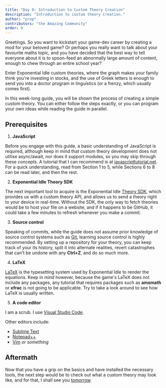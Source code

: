 ```yaml
---
title: "Day 0: Introduction to Custom Theory Creation"
description: "Introduction to custom theory creation."
author: "prop"
contributors: "the Amazing Community"
order: 0
---
```


Greetings. So you want to kickstart your game-dev career by creating a mod for your beloved game? Or perhaps you really want to talk about your favourite maths topic, and you have decided that the best way to tell everyone about it is to spoon-feed an abnormally large amount of content, enough to chew through an entire school year?

Enter Exponential Idle custom theories, where the graph makes your family think you're investing in stocks, and the use of Greek letters is enough to send you into a doctor program in linguistics (or a frenzy, which usually comes first).

In this week-long guide, you will be shown the process of creating a simple custom theory. You can either follow the steps exactly, or you can program your own ideas while reading the guide in parallel.

## Prerequisites

1. **JavaScript**

Before you engage with this guide, a basic understanding of JavaScript is required, although keep in mind that custom theory development does not utilise async/await, nor does it support modules, so you may skip through these concepts. A tutorial that I can recommend is at [javascripttutorial.net](https://www.javascripttutorial.net/). For a quick understanding, read from Section 1 to 5, while Sections 6 to 8 can be read later, and then the rest.

2. **Exponential Idle Theory SDK**

The next important tool to acquire is the Exponential Idle [Theory SDK](https://github.com/conicgames/theory-sdk), which provides us with a custom theory API, and allows us to send a theory right to your device in real-time. Without the SDK, the only way to fetch theories would be to host your file on a website, and if it happens to be GitHub, it could take a few minutes to refresh whenever you make a commit.

3. **Source control**

Speaking of commits, while the guide does not assume prior knowledge of source control systems such as [Git](https://git-scm.com/), learning source control is highly recommended. By setting up a repository for your theory, you can keep track of your its history, split it into alternate realities, revert catastrophes that can't be undone with any **Ctrl+Z**, and do so much more.

4. **LaTeX**

[LaTeX](https://www.latex-project.org/) is the typesetting system used by Exponential Idle to render the equations. Keep in mind however, because the game's LaTeX does not include any packages, any tutorial that requires packages such as **amsmath** or **xfrac** is not going to be applicable. Try to take a look around to see how LaTeX is usually written.

5. **A code editor**

I am a scrub. I use [Visual Studio Code](https://code.visualstudio.com/).

Other editors include:
- [Sublime Text](https://www.sublimetext.com/)
- [Notepad++](https://notepad-plus-plus.org/)
- [Vim](https://www.vim.org/) *or something*

## Aftermath

Now that you have a grip on the basics and have installed the necessary tools, the next step would be to check out what a custom theory may look like, and for that, I shall see you [tomorrow](../day-1/).
